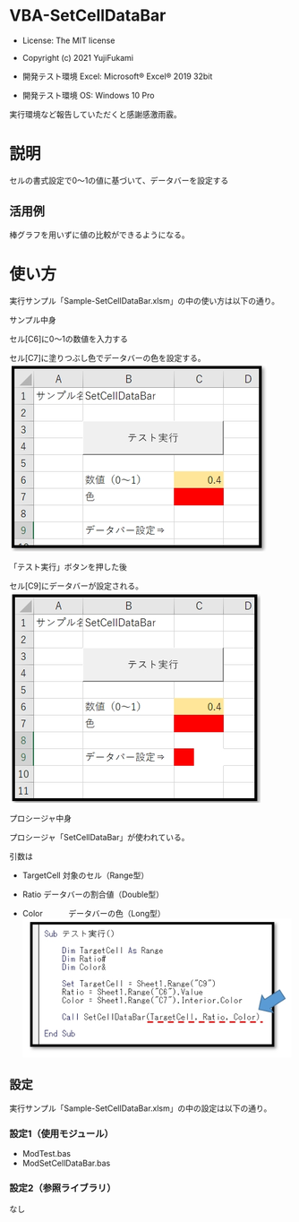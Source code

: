 # VBA-SetCellDataBar
- License: The MIT license

- Copyright (c) 2021 YujiFukami

- 開発テスト環境 Excel: Microsoft® Excel® 2019 32bit 

- 開発テスト環境 OS: Windows 10 Pro

実行環境など報告していただくと感謝感激雨霰。

# 説明
セルの書式設定で0～1の値に基づいて、データバーを設定する

## 活用例
棒グラフを用いずに値の比較ができるようになる。

# 使い方
実行サンプル「Sample-SetCellDataBar.xlsm」の中の使い方は以下の通り。


サンプル中身

セル[C6]に0～1の数値を入力する

セル[C7]に塗りつぶし色でデータバーの色を設定する。
![サンプル実行前](Readme用/サンプル実行前.jpg)


「テスト実行」ボタンを押した後

セル[C9]にデータバーが設定される。
![サンプル実行後](Readme用/サンプル実行後.jpg)


プロシージャ中身

プロシージャ「SetCellDataBar」が使われている。

引数は

-  TargetCell  対象のセル（Range型）

-  Ratio       データバーの割合値（Double型）

-  Color　　　 データバーの色（Long型）
![プロシージャ中身](Readme用/プロシージャ中身.jpg)

## 設定
実行サンプル「Sample-SetCellDataBar.xlsm」の中の設定は以下の通り。

### 設定1（使用モジュール）

-  ModTest.bas
-  ModSetCellDataBar.bas

### 設定2（参照ライブラリ）
なし

